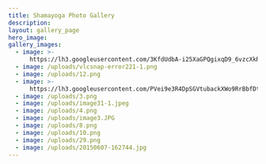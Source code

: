 ```yaml
---
title: Shamayoga Photo Gallery
description:
layout: gallery_page
hero_image:
gallery_images:
  - image: >-
      https://lh3.googleusercontent.com/3KfdUdbA-i25XaGPQgixqD9_6vzcXkRpjT4tPa1GuHOs_NvZVElSFr6_K3yDAm_E4D9UeOGm2gOQqbqp8Q=s0-rj-l80-e30#.jpg
  - image: /uploads/vlcsnap-error221-1.png
  - image: /uploads/12.png
  - image: >-
      https://lh3.googleusercontent.com/PVei9e3R4DpSGVtubackXWo9RrBbfDtFW0D258OcDuccuTaN4roVMx76ng1bRug1QVWqWZw2o_0xIS1YdQ=s0-rj-l80-e30#.jpg
  - image: /uploads/3.png
  - image: /uploads/image31-1.jpeg
  - image: /uploads/4.png
  - image: /uploads/image3.JPG
  - image: /uploads/8.png
  - image: /uploads/10.png
  - image: /uploads/29.png
  - image: /uploads/20150607-162744.jpg
---
```


